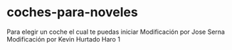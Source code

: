 # coches-para-noveles
Para elegir un coche el cual te puedas iniciar
Modificación por Jose Serna
Modificación por Kevin Hurtado Haro 1